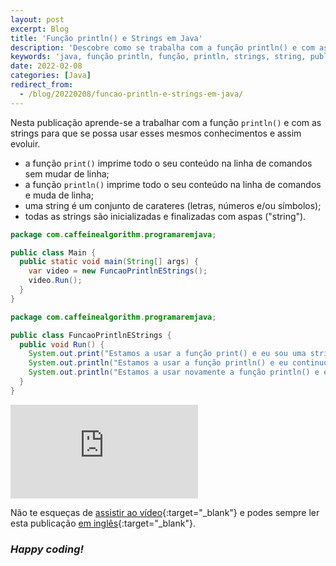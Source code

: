 ```yaml
---
layout: post
excerpt: Blog
title: 'Função println() e Strings em Java'
description: 'Descobre como se trabalha com a função println() e com as strings na linguagem de programação Java. Obtém respostas às tuas dúvidas com a teoria e os exemplos apresentados.'
keywords: 'java, função println, função, println, strings, string, publicação'
date: 2022-02-08
categories: [Java]
redirect_from:
  - /blog/20220208/funcao-println-e-strings-em-java/
---
```


Nesta publicação aprende-se a trabalhar com a função `println()` e com as strings para que se possa usar esses mesmos conhecimentos e assim evoluir.

- a função `print()` imprime todo o seu conteúdo na linha de comandos sem mudar de linha;
- a função `println()` imprime todo o seu conteúdo na linha de comandos e muda de linha;
- uma string é um conjunto de carateres (letras, números e/ou símbolos);
- todas as strings são inicializadas e finalizadas com aspas ("string").

```java
package com.caffeinealgorithm.programaremjava;

public class Main {
  public static void main(String[] args) {
    var video = new FuncaoPrintlnEStrings();
    video.Run();
  }
}
```

```java
package com.caffeinealgorithm.programaremjava;

public class FuncaoPrintlnEStrings {
  public void Run() {
    System.out.print("Estamos a usar a função print() e eu sou uma string.");
    System.out.println("Estamos a usar a função println() e eu continuo a ser uma string.");
    System.out.println("Estamos a usar novamente a função println() e eu continuo a ser uma string.");
  }
}
```

<div class="video-container">
  <iframe src="https://www.youtube.com/embed/GZblJ-SqU_s" frameborder="0" allowfullscreen></iframe>
</div>

Não te esqueças de [assistir ao vídeo](https://youtu.be/GZblJ-SqU_s){:target="\_blank"} e podes sempre ler esta publicação [em inglês](https://nelsonsilvadev.com/blog/println-function-and-strings-in-java/){:target="\_blank"}.

### _Happy coding!_
